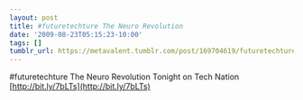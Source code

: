 ```yaml
---
layout: post
title: #futuretechture The Neuro Revolution
date: '2009-08-23T05:15:23-10:00'
tags: []
tumblr_url: https://metavalent.tumblr.com/post/169704619/futuretechture-the-neuro-revolution-tonight-on
---
```

#futuretechture The Neuro Revolution Tonight on Tech Nation [http://bit.ly/7bLTs](http://bit.ly/7bLTs)


